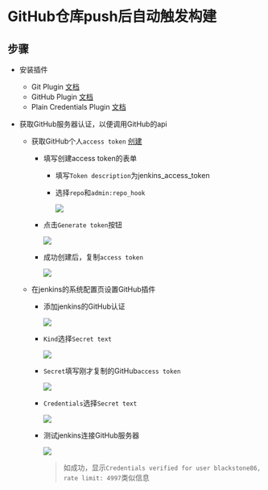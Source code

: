# GitHub仓库push后自动触发构建

## 步骤
- 安装插件
  - Git Plugin [文档](https://wiki.jenkins-ci.org/display/JENKINS/Git+Plugin#GitPlugin-Configuration)
  - GitHub Plugin [文档](https://wiki.jenkins-ci.org/display/JENKINS/GitHub+Plugin)
  - Plain Credentials Plugin [文档](https://wiki.jenkins-ci.org/display/JENKINS/Plain+Credentials+Plugin)

- 获取GitHub服务器认证，以便调用GitHub的api
  - 获取GitHub个人`access token` [创建](https://github.com/settings/tokens/new)
    - 填写创建access token的表单 
      - 填写`Token description`为jenkins_access_token
      - 选择`repo`和`admin:repo_hook`

        ![][githubCreatePersonalAccessToken]
    
    - 点击`Generate token`按钮

      ![][clickGenerateTokenBtn]
    
    - 成功创建后，复制`access token`
      
      ![][githubCreatePersonalAccessTokenSuccess]
   
  - 在jenkins的系统配置页设置GitHub插件
    - 添加jenkins的GitHub认证

      ![][addGithubServerCredentials]

    - `Kind`选择`Secret text`
       
      ![][selectSecretTextKind]

    - `Secret`填写刚才复制的GitHub`access token`
      
      ![][setCredentialsSecret]
      
    - `Credentials`选择`Secret text`
      
      ![][selectSecretText]

    - 测试jenkins连接GitHub服务器

      ![][checkCredentials]

      > 如成功，显示`Credentials verified for user blackstone86, rate limit: 4997`类似信息

[githubCreatePersonalAccessToken]: https://raw.githubusercontent.com/blackstone86/learn-jenkins/master/assets/github_create_personal_access_token.png
[clickGenerateTokenBtn]: https://raw.githubusercontent.com/blackstone86/learn-jenkins/master/assets/click_generate_token_btn.png
[githubCreatePersonalAccessTokenSuccess]: https://raw.githubusercontent.com/blackstone86/learn-jenkins/master/assets/github_create_personal_access_token_success.png
[addGithubServerCredentials]: https://raw.githubusercontent.com/blackstone86/learn-jenkins/master/assets/add_github_server_credentials.png
[selectSecretTextKind]: https://raw.githubusercontent.com/blackstone86/learn-jenkins/master/assets/select_secret_text_kind.png
[setCredentialsSecret]: https://raw.githubusercontent.com/blackstone86/learn-jenkins/master/assets/set_credentials_secret.png
[selectSecretText]: https://raw.githubusercontent.com/blackstone86/learn-jenkins/master/assets/select_secret_text.png
[checkCredentials]: https://raw.githubusercontent.com/blackstone86/learn-jenkins/master/assets/check_credentials.png